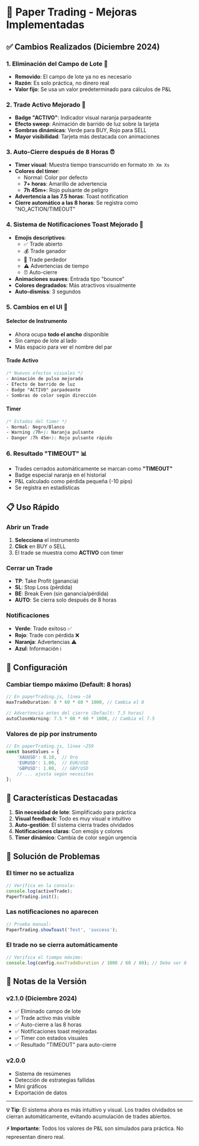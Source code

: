 # 🚀 Paper Trading - Mejoras Implementadas

## ✅ Cambios Realizados (Diciembre 2024)

### 1. **Eliminación del Campo de Lote** 🎯
- **Removido**: El campo de lote ya no es necesario
- **Razón**: Es solo práctica, no dinero real
- **Valor fijo**: Se usa un valor predeterminado para cálculos de P&L

### 2. **Trade Activo Mejorado** 💫
- **Badge "ACTIVO"**: Indicador visual naranja parpadeante
- **Efecto sweep**: Animación de barrido de luz sobre la tarjeta
- **Sombras dinámicas**: Verde para BUY, Rojo para SELL
- **Mayor visibilidad**: Tarjeta más destacada con animaciones

### 3. **Auto-Cierre después de 8 Horas** ⏰
- **Timer visual**: Muestra tiempo transcurrido en formato `Xh Xm Xs`
- **Colores del timer**:
  - Normal: Color por defecto
  - **7+ horas**: Amarillo de advertencia
  - **7h 45m+**: Rojo pulsante de peligro
- **Advertencia a las 7.5 horas**: Toast notification
- **Cierre automático a las 8 horas**: Se registra como "NO_ACTION/TIMEOUT"

### 4. **Sistema de Notificaciones Toast Mejorado** 🔔
- **Emojis descriptivos**:
  - ✅ Trade abierto
  - 💰 Trade ganador
  - 💸 Trade perdedor
  - ⚠️ Advertencias de tiempo
  - ⏰ Auto-cierre
- **Animaciones suaves**: Entrada tipo "bounce"
- **Colores degradados**: Más atractivos visualmente
- **Auto-dismiss**: 3 segundos

### 5. **Cambios en el UI** 🎨

#### Selector de Instrumento
- Ahora ocupa **todo el ancho** disponible
- Sin campo de lote al lado
- Más espacio para ver el nombre del par

#### Trade Activo
```css
/* Nuevos efectos visuales */
- Animación de pulso mejorada
- Efecto de barrido de luz
- Badge "ACTIVO" parpadeante
- Sombras de color según dirección
```

#### Timer
```css
/* Estados del timer */
- Normal: Negro/Blanco
- Warning (7h+): Naranja pulsante
- Danger (7h 45m+): Rojo pulsante rápido
```

### 6. **Resultado "TIMEOUT"** 📊
- Trades cerrados automáticamente se marcan como **"TIMEOUT"**
- Badge especial naranja en el historial
- P&L calculado como pérdida pequeña (-10 pips)
- Se registra en estadísticas

## 📋 Uso Rápido

### Abrir un Trade
1. **Selecciona** el instrumento
2. **Click** en BUY o SELL
3. El trade se muestra como **ACTIVO** con timer

### Cerrar un Trade
- **TP**: Take Profit (ganancia)
- **SL**: Stop Loss (pérdida)
- **BE**: Break Even (sin ganancia/pérdida)
- **AUTO**: Se cierra solo después de 8 horas

### Notificaciones
- **Verde**: Trade exitoso ✅
- **Rojo**: Trade con pérdida ❌
- **Naranja**: Advertencias ⚠️
- **Azul**: Información ℹ️

## 🔧 Configuración

### Cambiar tiempo máximo (Default: 8 horas)
```javascript
// En paperTrading.js, línea ~16
maxTradeDuration: 8 * 60 * 60 * 1000, // Cambia el 8

// Advertencia antes del cierre (Default: 7.5 horas)
autoCloseWarning: 7.5 * 60 * 60 * 1000, // Cambia el 7.5
```

### Valores de pip por instrumento
```javascript
// En paperTrading.js, línea ~259
const baseValues = {
    'XAUUSD': 0.10,  // Oro
    'EURUSD': 1.00,  // EUR/USD
    'GBPUSD': 1.00,  // GBP/USD
    // ... ajusta según necesites
};
```

## 🎯 Características Destacadas

1. **Sin necesidad de lote**: Simplificado para práctica
2. **Visual feedback**: Todo es muy visual e intuitivo
3. **Auto-gestión**: El sistema cierra trades olvidados
4. **Notificaciones claras**: Con emojis y colores
5. **Timer dinámico**: Cambia de color según urgencia

## 🐛 Solución de Problemas

### El timer no se actualiza
```javascript
// Verifica en la consola:
console.log(activeTrade);
PaperTrading.init();
```

### Las notificaciones no aparecen
```javascript
// Prueba manual:
PaperTrading.showToast('Test', 'success');
```

### El trade no se cierra automáticamente
```javascript
// Verifica el tiempo máximo:
console.log(config.maxTradeDuration / 1000 / 60 / 60); // Debe ser 8
```

## 📝 Notas de la Versión

### v2.1.0 (Diciembre 2024)
- ✅ Eliminado campo de lote
- ✅ Trade activo más visible
- ✅ Auto-cierre a las 8 horas
- ✅ Notificaciones toast mejoradas
- ✅ Timer con estados visuales
- ✅ Resultado "TIMEOUT" para auto-cierre

### v2.0.0
- Sistema de resúmenes
- Detección de estrategias fallidas
- Mini gráficos
- Exportación de datos

---

**💡 Tip**: El sistema ahora es más intuitivo y visual. Los trades olvidados se cierran automáticamente, evitando acumulación de trades abiertos.

**⚡ Importante**: Todos los valores de P&L son simulados para práctica. No representan dinero real.
